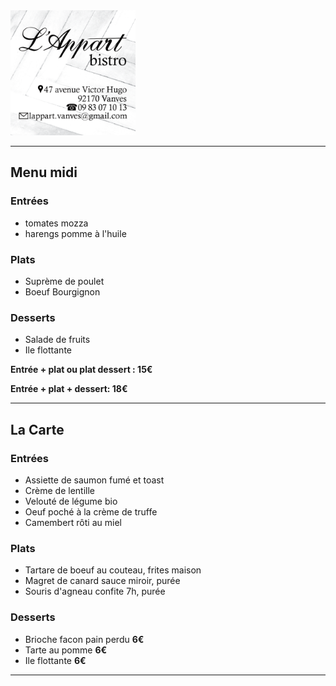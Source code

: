 <img src="appart-visit-card.png" alt="drawing" width="200"/>

------------

## Menu midi 
### Entrées
- tomates mozza
- harengs pomme à l'huile 

### Plats
- Suprème de poulet 
- Boeuf Bourgignon

### Desserts
- Salade de fruits
- Ile flottante


**Entrée  + plat ou  plat dessert : 15€**

**Entrée  + plat + dessert: 18€**

-------------

## La Carte

### Entrées
- Assiette de saumon fumé et toast
- Crème de lentille
- Velouté de légume bio
- Oeuf poché à la crème de truffe
- Camembert rôti au miel

### Plats
- Tartare de boeuf au couteau, frites maison
- Magret de canard sauce miroir, purée
- Souris d'agneau confite 7h, purée

### Desserts
- Brioche facon pain perdu **6€**
- Tarte au pomme **6€**
- Ile flottante **6€**

-------------


